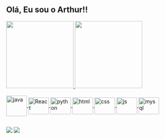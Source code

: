 ## Olá, Eu sou o Arthur!!

<div>
  <a href="https://github.com/ArthurEdu05">
  <img height="180em" src="https://github-readme-stats.vercel.app/api?username=ArthurEdu05&show_icons=true&theme=dark&include_all_commits=true&count_private=true"/>
  <img height="180em" src="https://github-readme-stats.vercel.app/api/top-langs/?username=ArthurEdu05&layout=compact&langs_count=16&theme=dark"/>
</div>




<div style="display: inline_block"><br>
 <img align="center" alt="java" width="55" src="https://cdn.jsdelivr.net/gh/devicons/devicon@latest/icons/java/java-original-wordmark.svg">
  <img align="center" alt="React" height="45" width="55" src="https://cdn.jsdelivr.net/gh/devicons/devicon@latest/icons/react/react-original-wordmark.svg">
  <img align="center" alt="python" height="45" width="55" src="https://cdn.jsdelivr.net/gh/devicons/devicon@latest/icons/python/python-original.svg">
  <img align="center" alt="html" height="45" width="55" src="https://cdn.jsdelivr.net/gh/devicons/devicon@latest/icons/html5/html5-original.svg">
  <img align="center" alt="css" height="45" width="55" src="https://cdn.jsdelivr.net/gh/devicons/devicon@latest/icons/css3/css3-original.svg">
  <img align="center" alt="js" height="45" width="55" src="https://cdn.jsdelivr.net/gh/devicons/devicon@latest/icons/javascript/javascript-original.svg">
  <img align="center" alt="mysql" height="45" width="55" src="https://cdn.jsdelivr.net/gh/devicons/devicon@latest/icons/mysql/mysql-original-wordmark.svg">
</div>

##

<div> 
  <a href = "mailto:arthuredu2005@gmail.com" target="_blank"><img src="https://img.shields.io/badge/-Gmail-%23333?style=for-the-badge&logo=gmail&logoColor=white"></a>
  <a href="https://www.linkedin.com/in/arthuredu/" target="_blank"><img src="https://img.shields.io/badge/-LinkedIn-%230077B5?style=for-the-badge&logo=linkedin&logoColor=white" target="_blank"></a>  
</div>
